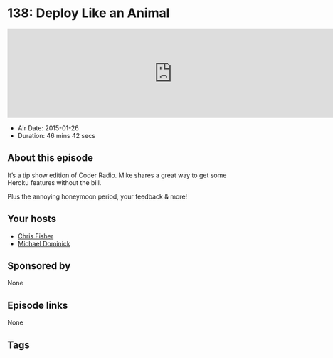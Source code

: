 # 138: Deploy Like an Animal

<iframe src="https://player.fireside.fm/v2/MLf2ZzhC+mJjBnR7s?theme=dark" width="740" height="200" frameborder="0" scrolling="no"></iframe>

* Air Date: 2015-01-26
* Duration: 46 mins 42 secs

## About this episode

It’s a tip show edition of Coder Radio. Mike shares a great way to get some Heroku features without the bill.

Plus the annoying honeymoon period, your feedback & more!

## Your hosts
* [Chris Fisher](https://coder.show/hosts/chrislas)
* [Michael Dominick](https://coder.show/hosts/michael)

## Sponsored by

None



## Episode links

None



## Tags

